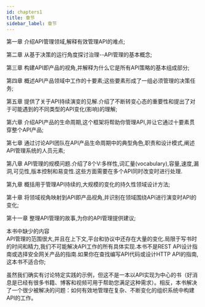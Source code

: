 ```yaml
---
id: chapters1
title: 章节
sidebar_label: 章节
---
```


第一章 介绍API管理领域,解释有效管理API的难点;

第二章 从基于决策的运行角度探讨治理--API管理的基本概念;

第三章 构建API即产品的视角,并解释为什么它是所有API策略的基本组成部分;

第四章 概述API产品领域中工作的十要素;这些要素形成了一组必须管理的决策任务;

第五章 提供了关于API持续演变的见解.介绍了不断转变心态的重要性和提出了对于可能遇到的不同类型的API变化(影响)的理解;

第六章 介绍API产品的生命周期,这个框架将帮助你管理API,并让它通过十要素贯穿整个API产品;

第七章 通过讨论API团队在API产品生命周期中的典型角色,职责和设计模式,阐述API管理系统的人员元素;

第八章 API管理的规模问题.介绍了8个V:多样性,词汇量(vocabulary),容量,速度,漏洞,可见性,版本控制和易变性.这些方面需要在多个API同时改变时进行处理.

第九章 概括用于管理API持续的,大规模的变化的持久性领域设计方法;

第十章 将领域视角映射到API即产品视角,并识别在领域围绕API进行演变时API的变化;

第十一章 整理API管理的故事,为你的API管理提供建议;

本书中缺少的内容    
API管理的范围很大,并且在上下文,平台和协议中还存在大量的变化.局限于写书时的时间和精力,我们不可能解决API工作的所有具体实现.本书不是REST API设计指南或选择安全网关产品的指南.如果你在查找编写API代码或设计HTTP API的指南,这本书不适合你;

虽然我们确实有讨论特定实践的示例，但这不是一本以API实现为中心的书（好消息是已经有很多书籍、博客和视频可用于帮助您满足这种需求）。相反，本书解决了一个很少被解决的问题：如何有效地管理在复杂、不断变化的组织系统中构建API的工作。
